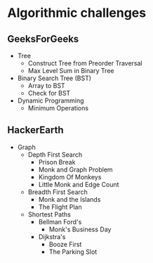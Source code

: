 # Algorithmic challenges
## GeeksForGeeks
* Tree
  * Construct Tree from Preorder Traversal
  * Max Level Sum in Binary Tree
* Binary Search Tree (BST)
  * Array to BST 
  * Check for BST
* Dynamic Programming
  * Minimum Operations

## HackerEarth
* Graph
  * Depth First Search
    * Prison Break
    * Monk and Graph Problem
    * Kingdom Of Monkeys
    * Little Monk and Edge Count
  * Breadth First Search
    * Monk and the Islands
    * The Flight Plan
  * Shortest Paths
    * Bellman Ford's
      * Monk's Business Day
    * Dijkstra's
      * Booze First
      * The Parking Slot
